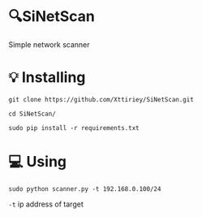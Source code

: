 # :mag:SiNetScan
Simple network scanner

# :bulb: Installing
`git clone https://github.com/Xttiriey/SiNetScan.git`

`cd SiNetScan/`

`sudo pip install -r requirements.txt`

# :computer: Using

`sudo python scanner.py -t 192.168.0.100/24`

`-t` ip address of target
